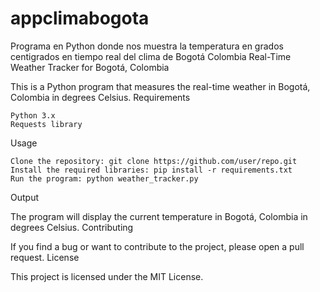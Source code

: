 # appclimabogota
Programa en Python donde nos muestra la temperatura en grados centigrados en tiempo real del clima de Bogotá Colombia
Real-Time Weather Tracker for Bogotá, Colombia

This is a Python program that measures the real-time weather in Bogotá, Colombia in degrees Celsius.
Requirements

    Python 3.x
    Requests library

Usage

    Clone the repository: git clone https://github.com/user/repo.git
    Install the required libraries: pip install -r requirements.txt
    Run the program: python weather_tracker.py

Output

The program will display the current temperature in Bogotá, Colombia in degrees Celsius.
Contributing

If you find a bug or want to contribute to the project, please open a pull request.
License

This project is licensed under the MIT License.
